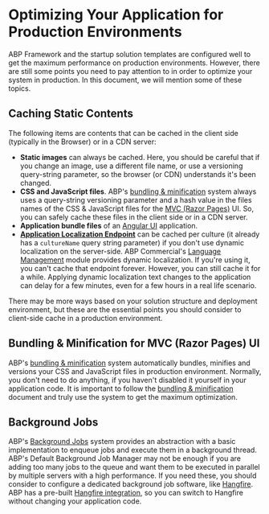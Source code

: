 # Optimizing Your Application for Production Environments

ABP Framework and the startup solution templates are configured well to get the maximum performance on production environments. However, there are still some points you need to pay attention to in order to optimize your system in production. In this document, we will mention some of these topics.

## Caching Static Contents

The following items are contents that can be cached in the client side (typically in the Browser) or in a CDN server:

* **Static images** can always be cached. Here, you should be careful that if you change an image, use a different file name, or use a versioning query-string parameter, so the browser (or CDN) understands it's been changed.
* **CSS and JavaScript files**. ABP's [bundling & minification](../framework/ui/mvc-razor-pages/bundling-minification.md) system always uses a query-string versioning parameter and a hash value in the files names of the CSS & JavaScript files for the [MVC (Razor Pages)](../framework/ui/mvc-razor-pages/overall.md) UI. So, you can safely cache these files in the client side or in a CDN server.
* **Application bundle files** of an [Angular UI](../framework/ui/angular/quick-start.md) application.
* **[Application Localization Endpoint](../framework/api-development/standard-apis/localization.md)** can be cached per culture (it already has a `cultureName` query string parameter) if you don't use dynamic localization on the server-side. ABP Commercial's [Language Management](https://commercial.abp.io/modules/Volo.LanguageManagement) module provides dynamic localization. If you're using it, you can't cache that endpoint forever. However, you can still cache it for a while. Applying dynamic localization text changes to the application can delay for a few minutes, even for a few hours in a real life scenario.

There may be more ways based on your solution structure and deployment environment, but these are the essential points you should consider to client-side cache in a production environment.

## Bundling & Minification for MVC (Razor Pages) UI

ABP's [bundling & minification](../framework/ui/mvc-razor-pages/bundling-minification.md) system automatically bundles, minifies and versions your CSS and JavaScript files in production environment. Normally, you don't need to do anything, if you haven't disabled it yourself in your application code. It is important to follow the [bundling & minification](../framework/ui/mvc-razor-pages/bundling-minification.md) document and truly use the system to get the maximum optimization.

## Background Jobs

ABP's [Background Jobs](../framework/infrastructure/background-jobs) system provides an abstraction with a basic implementation to enqueue jobs and execute them in a background thread. ABP's Default Background Job Manager may not be enough if you are adding too many jobs to the queue and want them to be executed in parallel by multiple servers with a high performance. If you need these, you should consider to configure a dedicated background job software, like [Hangfire](https://www.hangfire.io/). ABP has a pre-built [Hangfire integration](../framework/infrastructure/background-jobs/hangfire.md), so you can switch to Hangfire without changing your application code.
